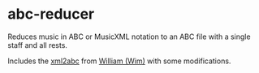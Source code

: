 # abc-reducer

Reduces music in ABC or MusicXML notation to an ABC file with a single staff and all rests.

Includes the [xml2abc](https://wim.vree.org/js/xml2abc-js_index.html) from [William (Wim)](https://wim.vree.org/) with some modifications.
